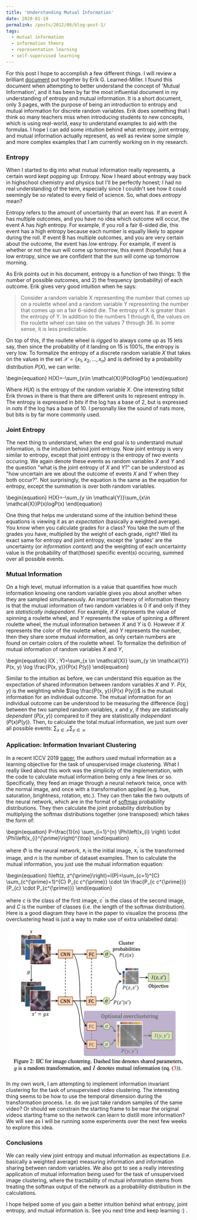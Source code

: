 ```yaml
---
title: 'Understanding Mutual Information'
date: 2020-01-19
permalink: /posts/2012/08/blog-post-1/
tags:
  - mutual information
  - information theory
  - representation learning
  - self-supervised learning
---
```


For this post I hope to accomplish a few different things. I will review a brilliant [document](https://people.cs.umass.edu/~elm/Teaching/370_F09/mutInf.pdf) put together by Erik G. Learned-Miller. I found this document when attempting to better understand the concept of 'Mutual Information', and it has been by far the most influential document in my understanding of entropy and mutual information. It is a short document, only 3 pages, with the purpose of being an introduction to entropy and mutual information for discrete random variables. Erik does something that I think so many teachers miss when introducing students to new concepts, which is using real-world, easy to understand examples to aid with the formulas. I hope I can add some intuition behind what entropy, joint entropy, and mutual information actually represent, as well as review some simple and more complex examples that I am currently working on in my research. 

### Entropy

When I started to dig into what mutual information really represents, a certain word kept popping up: Entropy. Now I heard about entropy way back in highschool chemistry and physics but I'll be perfectly honest; I had no real understanding of the term, especially since I couldn't see how it could seemingly be so related to every field of science. So, what does *entropy* mean?

Entropy refers to the amount of uncertainty that an event has. If an event A has multiple outcomes, and you have no idea which outcome will occur, the event A has *high* entropy. For example, if you roll a fair 6-sided die, this event has a high entropy because each number is equally likely to appear during the roll. If event B has multiple outcomes, and you are very certain about the outcome, the event has *low* entropy. For example, if event is whether or not the sun will come up tomorrow, this event (hopefully) has a low entropy, since we are confident that the sun will come up tomorrow morning. 

As Erik points out in his document, entropy is a function of two things: 1) the number of possible outcomes, and 2) the frequency (probability) of each outcome. Erik gives very good intuition when he says: 

>  Consider a random variable X representing the number that comes up on a roulette wheel and a random variable Y representing the number that comes up on a fair 6-sided die. The entropy of X is greater than the entropy of Y. In addition to the numbers 1 through 6, the values on the roulette wheel can take on the values 7 through 36. In some sense, it is less predictable.

On top of this, if the roullete wheel is *rigged* to always come up as 15 lets say, then since the probability of it landing on 15 is 100%, the entropy is very low. To formalize the entropy of a discrete random variable $X$ that takes on the values in the set $\mathcal{X} = \{x_1, x_2, ..., x_n\}$ and is definied by a probability distribution $P(X)$, we can write:

\begin{equation}
H(X)=-\sum_{x\in \mathcal{X}}P(x)logP(x)
\end{equation}

Where $H(X)$ is the entropy of the random variable $X$. One interesting tidbit Erik throws in there is that there are different units to represent entropy in. The entropy is expressed in *bits* if the log has a base of 2, but is expressed in *nats* if the log has a base of 10. I personally like the sound of nats more, but bits is by far more commonly used. 


### Joint Entropy

The next thing to understand, when the end goal is to understand mutual information, is the intuition behind joint entropy. Now joint entropy is very similar to entropy, except that joint entropy is the entropy of *two* events occuring. We again denote these events as random variables $X$ and $Y$ and the question "what is the joint entropy of $X$ and $Y$?" can be understood as "how uncertain are we about the outcome of events $X$ and $Y$ when they both occur?". Not surprisingly, the equation is the same as the equation for entropy, except the summation is over both random variables. 

\begin{equation}
H(X)=-\sum_{y \in \mathcal{Y}}\sum_{x\in \mathcal{X}}P(x)logP(x)
\end{equation}

One thing that helps me understand some of the intuition behind these equations is viewing it as an *expectation* (basically a weighted average). You know when you calculate grades for a class? You take the sum of the grades you have, multiplied by the weight of each grade, right? Well its exact same for entropy and joint entropy, except the 'grades' are the uncertainty (or *information content*) and the weighting of each uncertainty value is the probability of that(those) specific event(s) occuring, summed over all possible events.

### Mutual Information

On a high level, mutual information is a value that quantifies how much information knowing one random variable gives you about another when they are sampled simultaneously. An important theory of information theory is that the mutual information of two random variables is 0 if and only if they are *statistically independant*. For example, if $X$ represents the value of spinning a roulette wheel, and $Y$ represents the value of spinning a different roulette wheel, the mutual information between $X$ and $Y$ is 0. However if $X$ represents the color of the roulette wheel, and $Y$ represents the number, then they share some mutual information, as only certain numbers are found on certain colors of the roulette wheel. To formalize the definition of mutual information of random variables $X$ and $Y$,

\begin{equation}
I(X ; Y)=\sum_{x \in \mathcal{X}} \sum_{y \in \mathcal{Y}} P(x, y) \log \frac{P(x, y)}{P(x) P(y)}
\end{equation}

Similar to the intuition as before, we can understand this equation as the expectation of shared information between random variables $X$ and $Y$. $P(x, y)$ is the weighting while $\log \frac{P(x, y)}{P(x) P(y)}$ is the mutual information for an individual outcome. The mutual information for an individual outcome can be understood to be measuring the difference ($\log$) between the two sampled random variables, $x$ and $y$, if they are statistically *dependant* ($P(x, y)$) compared to if they are statistically *independant* ($P(x) P(y)$). Then, to calculate the total mutual information, we just sum over all possible events: $\sum_{x \in \mathcal{X}} \sum_{y \in \mathcal{Y}}$

### Application: Information Invariant Clustering

In a recent ICCV 2019 [paper](https://arxiv.org/abs/1807.06653), the authors used mutual information as a learning objective for the task of unsupervised image clustering. What I really liked about this work was the simplicity of the implementation, with the code to calculate mutual information being only a few lines or so. Specifically, they feed an image through a neural network twice, once with the normal image, and once with a transformation applied (e.g. hue, saturation, brightness, rotation, etc.). They can then take the two outputs of the neural network, which are in the format of [softmax](https://en.wikipedia.org/wiki/Softmax_function) probability distributions. They then calculate the joint probability distribution by multiplying the softmax distributions together (one transposed) which takes the form of:

\begin{equation}
P=\frac{1}{n} \sum_{i=1}^{n} \Phi\left(x_{i} \right) \cdot \Phi\left(x_{i}^{\prime}\right)^{\top}
\end{equation}

where $\Phi$ is the neural network, $x_{i}$ is the initial image, $x_{i}^{\prime}$ is the transformed image, and $n$ is the number of dataset examples. Then to calculate the mutual information, you just use the mutual information equation:

\begin{equation}
I\left(z, z^{\prime}\right)=I(P)=\sum_{c=1}^{C} \sum_{c^{\prime}=1}^{C} P_{c c^{\prime}} \cdot \ln \frac{P_{c c^{\prime}}}{P_{c} \cdot P_{c^{\prime}}}
\end{equation}

where $c$ is the class of the first image, $c^{\prime}$ is the class of the second image, and $C$ is the number of classes (i.e. the length of the softmax distribution). Here is a good diagram they have in the paper to visualize the process (the overclustering head is just a way to make use of extra unlabelled data):

<p align="center">
  <img src="/images/iic_diagram.png" height="400">
</p>

In my own work, I am attempting to implement information invariant clustering for the task of unsupervised video clustering. The interesting thing seems to be how to use the temporal dimension during the transformation process. I.e. do we just take random samples of the same video? Or should we constrain the starting frame to be near the original videos starting frame so the network can learn to distill more information? We will see as I will be running some experiments over the next few weeks to explore this idea.

### Conclusions

We can really view joint entropy and mutual information as expectations (i.e. basically a weighted average) measuring information and information sharing between random variables. We also got to see a really interesting application of mutual information being used for the task of unsupervised image clustering, where the tractability of mutual information stems from treating the softmax output of the network as a probability distribution in the calculations. 

I hope helped some of you gain a better intuition behind what entropy, joint entropy, and mutual information is. See you next time and keep learning :) . 
